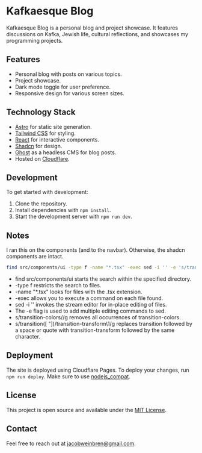 # Kafkaesque Blog

Kafkaesque Blog is a personal blog and project showcase. It features discussions on Kafka, Jewish life, cultural reflections, and showcases my programming projects.

## Features

-   Personal blog with posts on various topics.
-   Project showcase.
-   Dark mode toggle for user preference.
-   Responsive design for various screen sizes.

## Technology Stack

-   [Astro](https://astro.build/) for static site generation.
-   [Tailwind CSS](https://tailwindcss.com/) for styling.
-   [React](https://reactjs.org/) for interactive components.
-   [Shadcn](https://ui.shadcn.com/) for design.
-   [Ghost](https://ghost.org/) as a headless CMS for blog posts.
-   Hosted on [Cloudflare](https://cloudflare.com/).

## Development

To get started with development:

1. Clone the repository.
2. Install dependencies with `npm install`.
3. Start the development server with `npm run dev`.

## Notes

I ran this on the components (and to the navbar). Otherwise, the shadcn components are intact.

```bash
find src/components/ui -type f -name "*.tsx" -exec sed -i '' -e 's/transition-colors//g' -e 's/transition\([ "]\)/transition-transform\1/g' {} +
```

-   find src/components/ui starts the search within the specified directory.
-   -type f restricts the search to files.
-   -name "\*.tsx" looks for files with the .tsx extension.
-   -exec allows you to execute a command on each file found.
-   sed -i '' invokes the stream editor for in-place editing of files.
-   The -e flag is used to add multiple editing commands to sed.
-   s/transition-colors//g removes all occurrences of transition-colors.
-   s/transition\([ "]\)/transition-transform\1/g replaces transition followed by a space or quote with transition-transform followed by the same character.

## Deployment

The site is deployed using Cloudflare Pages. To deploy your changes, run `npm run deploy`. Make sure to use [nodejs_compat](https://developers.cloudflare.com/workers/runtime-apis/nodejs/).

## License

This project is open source and available under the [MIT License](LICENSE).

## Contact

Feel free to reach out at [jacobweinbren@gmail.com](mailto:jacobweinbren@gmail.com).
